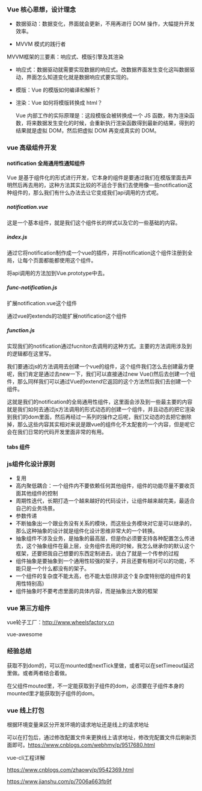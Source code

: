### Vue 核心思想，设计理念

* 数据驱动：数据变化，界面就会更新，不用再进行 DOM 操作，大幅提升开发效率。

* MVVM 模式的践行者


MVVM框架的三要素：响应式、模版引擎及其渲染

* 响应式：数据驱动就需要实现数据的响应式。改数据界面发生变化这叫数据驱动，界面怎么知道变化就是数据响应式要实现的。

* 模版：Vue 的模版如何编译和解析？

* 渲染：Vue 如何将模版转换成 html？

  Vue 内部工作的实际原理是：这段模版会被转换成一个 JS 函数，称为渲染函数，将来数据发生变化的时候，会重新执行渲染函数得到最新的结果，得到的结果就是虚拟 DOM，然后把虚拟 DOM 再变成真实的 DOM。



### vue 高级组件开发

#### notification 全局通用性通知组件

Vue 是基于组件化的形式进行开发，它本身的组件是要通过我们在模版里面去声明然后再去用的，这种方法其实比较的不适合于我们去使用像一些notification这种组件的，那么我们有什么办法去让它变成我们api调用的方式呢。

##### notification.vue

这是一个基本组件，就是我们这个组件长的样式以及它的一些基础的内容。

##### index.js

通过它将notification制作成一个vue的插件，并将notification这个组件注册到全局，让每个页面都能都使用这个组件。

将api调用的方法加到Vue.prototype中去。

##### func-notification.js

扩展notification.vue这个组件

通过vue的extends的功能扩展notification这个组件

##### function.js

实现我们的notification通过fucniton去调用的这种方式。主要的方法调用涉及到的逻辑都在这里写。

我们要通过js的方法调用去创建一个vue的组件，这个组件我们怎么去创建最方便呢，我们肯定是通过去new一下，我们可以直接通过new Vue()然后去创建一个组件，那么同样我们可以通过Vue的extend它返回的这个方法然后我们去创建一个组件。

这就是我们的notification的全局通用性组件，这里面会涉及到一些最主要的内容就是我们如何去通过js方法调用的形式动态的创建一个组件，并且动态的把它渲染到我们的dom里面，然后再经过一系列的操作之后呢，我们又动态的去把它删除掉，那么这些内容其实相对来说是跟vue的组件化不太配套的一个内容，但是呢它会在我们日常的代码开发里面非常的有用。

#### tabs 组件



### js组件化设计原则

* 复用
* 高内聚低耦合：一个组件内不要依赖任何其他组件，组件的功能尽量不要收页面其他组件的控制
* 周期性迭代，长期打造一个越来越好的代码设计，让组件越来越完美，最适合自己的业务场景。
* 参数传递
* 不断抽象出一个跟业务没有关系的模块，而这些业务模块对它是可以继承的，那么这种抽象的设计就是组件化设计思维非常大的一个转换。
* 抽象组件不涉及业务，是抽象的最高层，但是你必须要支持各种配置怎么传进去，这个抽象组件在最上层，业务组件去用的时候，我怎么继承你的默认这个框架，还要把我自己想要的东西定制进去，说白了就是一个传参的过程
* 组件抽象是要抽象到一个通用性较强的架子，并且还要有相对可以的功能，不能只是一个什么都没有的架子。
* 一个组件的复杂度不能太高，也不能太低(除非这个复杂度特别低的组件的复用性特别高)
* 组件抽象时不要考虑里面的具体内容，而是抽象出大致的框架



### vue 第三方组件

vue轮子工厂：http://www.wheelsfactory.cn

vue-awesome



### 经验总结

获取不到dom的，可以在mounted或nextTick里做，或者可以在setTimeout延迟里做。或者两者结合着做。

在父组件mouted里，不一定能获取到子组件的dom，必须要在子组件本身的mounted里才能获取到子组件的dom。



### vue 线上打包

根据环境变量来区分开发环境的请求地址还是线上的请求地址

可以在打包后，通过修改配置文件来更换线上请求地址，修改完配置文件后刷新页面即可。https://www.cnblogs.com/webhmy/p/9517680.html

vue-cli工程详解

https://www.cnblogs.com/zhaowy/p/9542369.html

https://www.jianshu.com/p/7006a663fb9f


